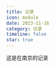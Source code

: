 ```yaml
---
title: 记录
icon: module
date: 2023-11-16
category: 记录
timeline: false
star: true
---
```


这是在南京的记录

<!-- more -->

<AutoCatalog />
